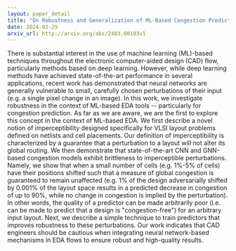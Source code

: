 ```yaml
---
layout: paper_detail
title: "On Robustness and Generalization of ML-Based Congestion Predictors to Valid and Imperceptible Perturbations"
date: 2024-02-29
arxiv_url: http://arxiv.org/abs/2403.00103v1
---
```


There is substantial interest in the use of machine learning (ML)-based techniques throughout the electronic computer-aided design (CAD) flow, particularly methods based on deep learning. However, while deep learning methods have achieved state-of-the-art performance in several applications, recent work has demonstrated that neural networks are generally vulnerable to small, carefully chosen perturbations of their input (e.g. a single pixel change in an image). In this work, we investigate robustness in the context of ML-based EDA tools -- particularly for congestion prediction. As far as we are aware, we are the first to explore this concept in the context of ML-based EDA.   We first describe a novel notion of imperceptibility designed specifically for VLSI layout problems defined on netlists and cell placements. Our definition of imperceptibility is characterized by a guarantee that a perturbation to a layout will not alter its global routing. We then demonstrate that state-of-the-art CNN and GNN-based congestion models exhibit brittleness to imperceptible perturbations. Namely, we show that when a small number of cells (e.g. 1%-5% of cells) have their positions shifted such that a measure of global congestion is guaranteed to remain unaffected (e.g. 1% of the design adversarially shifted by 0.001% of the layout space results in a predicted decrease in congestion of up to 90%, while no change in congestion is implied by the perturbation). In other words, the quality of a predictor can be made arbitrarily poor (i.e. can be made to predict that a design is "congestion-free") for an arbitrary input layout. Next, we describe a simple technique to train predictors that improves robustness to these perturbations. Our work indicates that CAD engineers should be cautious when integrating neural network-based mechanisms in EDA flows to ensure robust and high-quality results.

